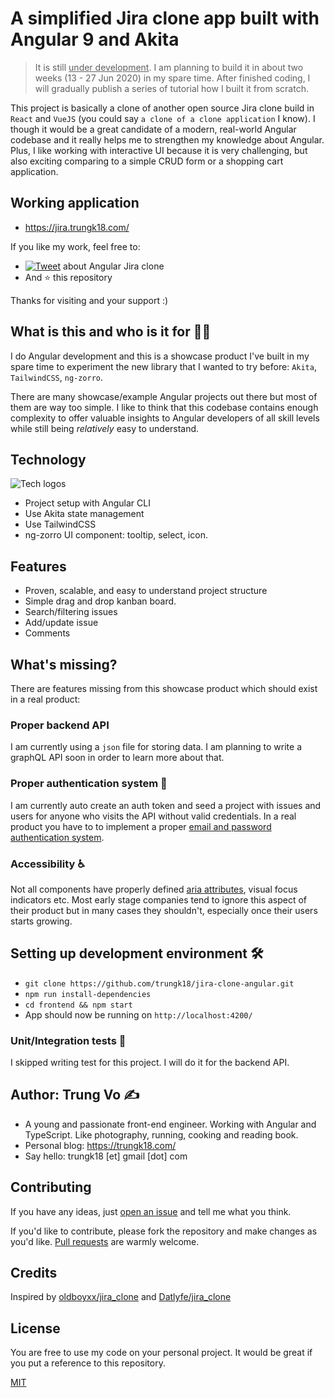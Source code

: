 # A simplified Jira clone app built with Angular 9 and Akita

> It is still <u>under development</u>. I am planning to build it in about two weeks (13 - 27 Jun 2020) in my spare time. After finished coding, I will gradually publish a series of tutorial how I built it from scratch.

This project is basically a clone of another open source Jira clone build in `React` and `VueJS` (you could say `a clone of a clone application` I know). I though it would be a great candidate of a modern, real-world Angular codebase and it really helps me to strengthen my knowledge about Angular. Plus, I like working with interactive UI because it is very challenging, but also exciting comparing to a simple CRUD form or a shopping cart application.

## Working application

- https://jira.trungk18.com/

If you like my work, feel free to:

- [![Tweet](https://img.shields.io/twitter/url/http/shields.io.svg?style=social)][tweet] about Angular Jira clone
- And :star: this repository

Thanks for visiting and your support :)

[tweet]: https://twitter.com/intent/tweet?url=https%3A%2F%2Fgithub.com%2Ftrungk18%2Fjira-clone-angular&text=Awesome%20Jira%20clone%20app%20built%20with%20Angular%209%20and%20Akita&hashtags=angular,akita,typescript

## What is this and who is it for 🤷‍♀️

I do Angular development and this is a showcase product I've built in my spare time to experiment the new library that I wanted to try before: `Akita`, `TailwindCSS`, `ng-zorro`.

There are many showcase/example Angular projects out there but most of them are way too simple. I like to think that this codebase contains enough complexity to offer valuable insights to Angular developers of all skill levels while still being _relatively_ easy to understand.

## Technology 

![Tech logos][stack]

- Project setup with Angular CLI
- Use Akita state management
- Use TailwindCSS
- ng-zorro UI component: tooltip, select, icon.

## Features

- Proven, scalable, and easy to understand project structure
- Simple drag and drop kanban board.
- Search/filtering issues
- Add/update issue
- Comments


## What's missing?

There are features missing from this showcase product which should exist in a real product:

### Proper backend API

I am currently using a `json` file for storing data. I am planning to write a graphQL API soon in order to learn more about that.

### Proper authentication system 🔐

I am currently auto create an auth token and seed a project with issues and users for anyone who visits the API without valid credentials. In a real product you have to to implement a proper [email and password authentication system](https://www.google.com/search?q=email+and+password+authentication+node+js&oq=email+and+password+authentication+node+js).

### Accessibility ♿

Not all components have properly defined [aria attributes](https://developer.mozilla.org/en-US/docs/Web/Accessibility/ARIA), visual focus indicators etc. Most early stage companies tend to ignore this aspect of their product but in many cases they shouldn't, especially once their users starts growing.

## Setting up development environment 🛠

- `git clone https://github.com/trungk18/jira-clone-angular.git`
- `npm run install-dependencies`
- `cd frontend && npm start`
- App should now be running on `http://localhost:4200/`

### Unit/Integration tests 🧪

I skipped writing test for this project. I will do it for the backend API.

## Author: Trung Vo ✍️

- A young and passionate front-end engineer. Working with Angular and TypeScript. Like photography, running, cooking and reading book.
- Personal blog: https://trungk18.com/
- Say hello: trungk18 [et] gmail [dot] com

## Contributing

If you have any ideas, just [open an issue][issues] and tell me what you think.

If you'd like to contribute, please fork the repository and make changes as you'd like. [Pull requests][pull] are warmly welcome.

## Credits

Inspired by [oldboyxx/jira_clone][oldboyxx] and [Datlyfe/jira_clone][datlyfe]

## License

You are free to use my code on your personal project. It would be great if you put a reference to this repository.

[MIT](https://opensource.org/licenses/MIT)

[oldboyxx]: https://github.com/oldboyxx/jira_clone
[datlyfe]: https://github.com/Datlyfe/jira_clone
[stack]: https://github.com/trungk18/jira-clone-angular/raw/master/frontend/src/assets/img/jira-clone-tech-stack.png
[issues]: https://github.com/trungk18/jira-clone-angular/issues/new
[pull]: https://github.com/trungk18/jira-clone-angular/compare
